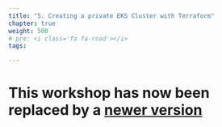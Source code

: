 ```yaml
---
title: "5. Creating a private EKS Cluster with Terraform"
chapter: true
weight: 500
# pre: <i class='fa fa-road'></i>
tags:

---
```


# This workshop has now been replaced by a [newer version](https://catalog.us-east-1.prod.workshops.aws/workshops/afee4679-89af-408b-8108-44f5b1065cc7)

